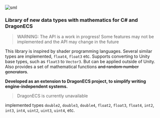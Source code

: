 ![sml](https://user-images.githubusercontent.com/99481254/229620718-0b1a6ab5-3b03-430c-a51c-49167ed56a24.png)

### Library of new data types with mathematics for C# and DragonECS
> WARNING: The API is a work in progress! Some features may not be implemented and the API may change in the future

This library is inspired by shader programming languages. Several similar types are implemented, `float4`, `float3` etc. Supports converting to Unity base types, such as `float3` to `Vector3`. But can be applied outside of Unity. Also provides a set of mathematical functions ~~and random number generators~~.

**Developed as an extension to DragonECS project, to simplify writing engine-independent systems.**
> DragonECS is currently unavailable

implemented types
`double2`, `double3`, `double4`, `float2`, `float3`, `float4`, `int2`, `int3`, `int4`, `uint2`, `uint3`, `uint4`, etc.
